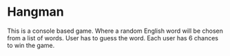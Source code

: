 # Hangman
This is a console based game. Where a random English word will be chosen from a list of words. User has to guess the word. Each user has 6 chances to win the game. 
 
